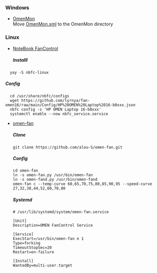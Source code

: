 ### Windows
- [OmenMon](https://github.com/OmenMon/OmenMon)<br>
  Move [OmenMon.xml](https://github.com/lyrnya/fan-omen16/blob/main/Config/OmenMon.xml.sys) to the OmenMon directory

### Linux
- [NoteBook FanControl](https://github.com/nbfc-linux/nbfc-linux)<br>
  ##### Installl
```
  yay -S nbfc-linux
```
##### Config
```
  cd /usr/share/nbfc/configs
  wget https://github.com/lyrnya/fan-omen16/raw/main/Config/HP%20OMEN%20Laptop%2016-b0xxx.json
  nbfc config -s 'HP OMEN Laptop 16-b0xxx'
  systemctl enable --now nbfc_service.service
```  

- [omen-fan](https://github.com/alou-S/omen-fan)
  ##### Clone
  ```
  git clone https://github.com/alou-S/omen-fan.git
  ```
  ##### Config
  ```
  cd omen-fan
  ln -s omen-fan.py /usr/bin/omen-fan
  ln -s omen-fand.py /usr/bin/omen-fand
  omen-fan c --temp-curve 60,65,70,75,80,85,90,95 --speed-curve 27,32,38,44,52,60,70,80
  ```
  ##### Systemd
  ```
  # /usr/lib/systemd/system/omen-fan.service
  
  [Unit]
  Description=OMEN FanControl Service
  
  [Service]
  ExecStart=/usr/bin/omen-fan e 1
  Type=forking
  TimeoutStopSec=20
  Restart=on-failure
  
  [Install]
  WantedBy=multi-user.target
  ```
